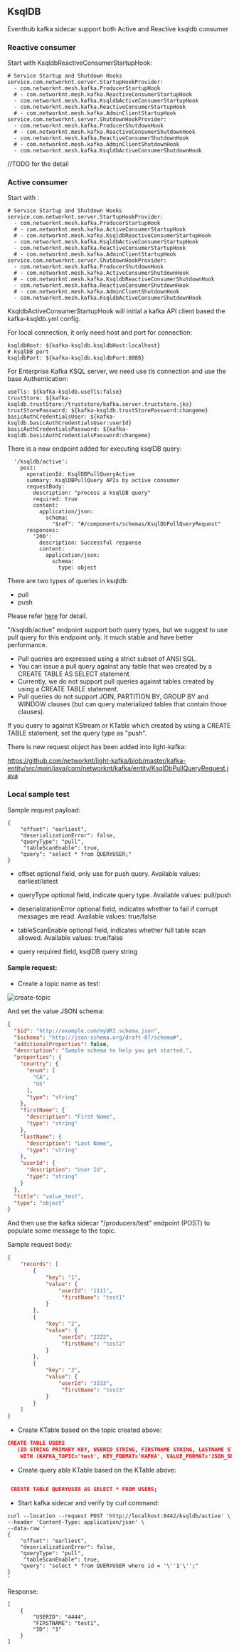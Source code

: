## KsqlDB

Eventhub kafka sidecar support both Active and Reactive ksqldb consumer

### Reactive consumer

Start with KsqldbReactiveConsumerStartupHook:

```text
# Service Startup and Shutdown Hooks
service.com.networknt.server.StartupHookProvider:
  - com.networknt.mesh.kafka.ProducerStartupHook
  # - com.networknt.mesh.kafka.ReactiveConsumerStartupHook
  - com.networknt.mesh.kafka.KsqldbActiveConsumerStartupHook
  - com.networknt.mesh.kafka.ReactiveConsumerStartupHook
  # - com.networknt.mesh.kafka.AdminClientStartupHook
service.com.networknt.server.ShutdownHookProvider:
  - com.networknt.mesh.kafka.ProducerShutdownHook
  # - com.networknt.mesh.kafka.ReactiveConsumerShutdownHook
  - com.networknt.mesh.kafka.ReactiveConsumerShutdownHook
  # - com.networknt.mesh.kafka.AdminClientShutdownHook
  - com.networknt.mesh.kafka.KsqldbActiveConsumerShutdownHook

```

//TODO for the detail


### Active consumer

Start with :

```text
# Service Startup and Shutdown Hooks
service.com.networknt.server.StartupHookProvider:
  - com.networknt.mesh.kafka.ProducerStartupHook
  # - com.networknt.mesh.kafka.ActiveConsumerStartupHook
  # - com.networknt.mesh.kafka.KsqldbReactiveConsumerStartupHook
  - com.networknt.mesh.kafka.KsqldbActiveConsumerStartupHook
  - com.networknt.mesh.kafka.ReactiveConsumerStartupHook
  # - com.networknt.mesh.kafka.AdminClientStartupHook
service.com.networknt.server.ShutdownHookProvider:
  - com.networknt.mesh.kafka.ProducerShutdownHook
  # - com.networknt.mesh.kafka.ActiveConsumerShutdownHook
  # - com.networknt.mesh.kafka.KsqldbReactiveConsumerShutdownHook
  - com.networknt.mesh.kafka.ReactiveConsumerShutdownHook
  # - com.networknt.mesh.kafka.AdminClientShutdownHook
  - com.networknt.mesh.kafka.KsqldbActiveConsumerShutdownHook

```

KsqldbActiveConsumerStartupHook will initial a kafka API client based the kafka-ksqldb.yml config.

For local connection, it only need host and port for connection:

```text
ksqldbHost: ${kafka-ksqldb.ksqldbHost:localhost}
# ksqlDB port
ksqldbPort: ${kafka-ksqldb.ksqldbPort:8088}
```

For Enterprise Kafka KSQL server, we need use tls connection and use the base Authentication:

```text
useTls: ${kafka-ksqldb.useTls:false}
trustStore: ${kafka-ksqldb.trustStore:/truststore/kafka.server.truststore.jks}
trustStorePassword: ${kafka-ksqldb.trustStorePassword:changeme}
basicAuthCredentialsUser: ${kafka-ksqldb.basicAuthCredentialsUser:userId}
basicAuthCredentialsPassword: ${kafka-ksqldb.basicAuthCredentialsPassword:changeme}
```

There is a new endpoint added for executing ksqlDB query:


```text
  '/ksqldb/active':
    post:
      operationId: KsqlDBPullQueryActive
      summary: KsqlDBPullQuery APIs by active consumer
      requestBody:
        description: "process a ksqlDB query"
        required: true
        content:
          application/json:
            schema:
              "$ref": "#/components/schemas/KsqlDbPullQueryRequest"
      responses:
        '200':
          description: Successful response
          content:
            application/json:
              schema:
                type: object
```
There are two types of queries in ksqldb:

- pull
- push

Please refer [here](https://docs.ksqldb.io/en/latest/concepts/queries/) for detail.

"/ksqldb/active" endpoint support both query types, but we suggest to use pull query for this endpoint only. It much stable and have better performance.

- Pull queries are expressed using a strict subset of ANSI SQL.
- You can issue a pull query against any table that was created by a CREATE TABLE AS SELECT statement.
- Currently, we do not support pull queries against tables created by using a CREATE TABLE statement.
- Pull queries do not support JOIN, PARTITION BY, GROUP BY and WINDOW clauses (but can query materialized tables that contain those clauses).


If you query to against KStream or KTable which  created by using a CREATE TABLE statement, set the query type as "push". 


There is new request object has been added into light-kafka:

https://github.com/networknt/light-kafka/blob/master/kafka-entity/src/main/java/com/networknt/kafka/entity/KsqlDbPullQueryRequest.java


### Local sample test


Sample request payload:

```text
{
    "offset": "earliest",
    "deserializationError": false,
    "queryType": "pull",
     "tableScanEnable": true,
    "query": "select * from QUERYUSER;"
}

```

 - offset
   optional field, only use for push query. Available values: earliest/latest

- queryType
  optional field, indicate query type. Available values: pull/push

- deserializationError
  optional field, indicates whether to fail if corrupt messages are read. Available values: true/false

- tableScanEnable
  optional field, indicates whether full table scan allowed. Available values: true/false

- query
  required field, ksqlDB query string


#### Sample request:

- Create a topic name as test:

![create-topic](test1-topic.png)

And set the value JSON schema:

```json
{
  "$id": "http://example.com/myURI.schema.json",
  "$schema": "http://json-schema.org/draft-07/schema#",
  "additionalProperties": false,
  "description": "Sample schema to help you get started.",
  "properties": {
    "country": {
      "enum": [
        "CA",
        "US"
      ],
      "type": "string"
    },
    "firstName": {
      "description": "First Name",
      "type": "string"
    },
    "lastName": {
      "description": "Last Name",
      "type": "string"
    },
    "userId": {
      "description": "User Id",
      "type": "string"
    }
  },
  "title": "value_test",
  "type": "object"
}
```

And then use the kafka sidecar "/producers/test" endpoint (POST) to populate some message to the topic.

Sample request body:

```json
{
    "records": [
        {
            "key": "1",
            "value": {
                "userId": "1111",
                 "firstName": "test1"
            }
        },
        {
            "key": "2",
            "value": {
                "userId": "2222",
                 "firstName": "test2"                
            }
        },
        {
            "key": "3",
            "value": {
                "userId": "3333",
                 "firstName": "test3"                       
            }
        }
    ]
}
```

- Create KTable based on the topic created above:

```json
CREATE TABLE USERS 
   (ID STRING PRIMARY KEY, USERID STRING, FIRSTNAME STRING, LASTNAME STRING, COUNTRY STRING) 
    WITH (KAFKA_TOPIC='test', KEY_FORMAT='KAFKA', VALUE_FORMAT='JSON_SR');
```

- Create query able KTable based on the KTable above:

```json

 CREATE TABLE QUERYUSER AS SELECT * FROM USERS;

```

- Start kafka sidecar and verify by curl command:

```text
curl --location --request POST 'http://localhost:8442/ksqldb/active' \
--header 'Content-Type: application/json' \
--data-raw ' 
{
    "offset": "earliest",
    "deserializationError": false,
    "queryType": "pull",
     "tableScanEnable": true,
    "query": "select * from QUERYUSER where id = '\''1'\'';"
}
'
```

Response:

```text
[
    {
        "USERID": "4444",
        "FIRSTNAME": "test1",
        "ID": "1"
    }
]
```